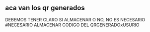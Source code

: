 ## aca van los qr generados
DEBEMOS TENER CLARO SI ALMACENAR O NO,  NO ES NECESARIO
#NECESARIO ALMACENAR CODIGO DEL QRGENERADOxUSURIO
